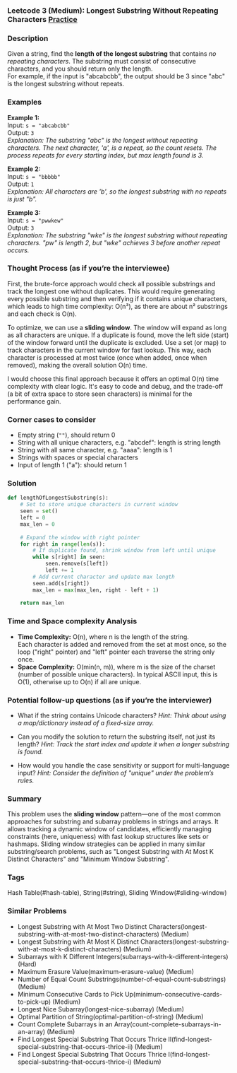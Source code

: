 ### Leetcode 3 (Medium): Longest Substring Without Repeating Characters [Practice](https://leetcode.com/problems/longest-substring-without-repeating-characters)

### Description  
Given a string, find the **length of the longest substring** that contains *no repeating characters*. The substring must consist of consecutive characters, and you should return only the length.  
For example, if the input is "abcabcbb", the output should be 3 since "abc" is the longest substring without repeats.

### Examples  

**Example 1:**  
Input: `s = "abcabcbb"`  
Output: `3`  
*Explanation: The substring "abc" is the longest without repeating characters. The next character, 'a', is a repeat, so the count resets. The process repeats for every starting index, but max length found is 3.*

**Example 2:**  
Input: `s = "bbbbb"`  
Output: `1`  
*Explanation: All characters are 'b', so the longest substring with no repeats is just "b".*

**Example 3:**  
Input: `s = "pwwkew"`  
Output: `3`  
*Explanation: The substring "wke" is the longest substring without repeating characters. "pw" is length 2, but "wke" achieves 3 before another repeat occurs.*

### Thought Process (as if you’re the interviewee)  
First, the brute-force approach would check all possible substrings and track the longest one without duplicates. This would require generating every possible substring and then verifying if it contains unique characters, which leads to high time complexity: O(n³), as there are about n² substrings and each check is O(n).

To optimize, we can use a **sliding window**. The window will expand as long as all characters are unique. If a duplicate is found, move the left side (start) of the window forward until the duplicate is excluded. Use a set (or map) to track characters in the current window for fast lookup. This way, each character is processed at most twice (once when added, once when removed), making the overall solution O(n) time.

I would choose this final approach because it offers an optimal O(n) time complexity with clear logic. It's easy to code and debug, and the trade-off (a bit of extra space to store seen characters) is minimal for the performance gain.

### Corner cases to consider  
- Empty string (`""`), should return 0
- String with all unique characters, e.g. "abcdef": length is string length
- String with all same character, e.g. "aaaa": length is 1
- Strings with spaces or special characters
- Input of length 1 ("a"): should return 1

### Solution

```python
def lengthOfLongestSubstring(s):
    # Set to store unique characters in current window
    seen = set()
    left = 0
    max_len = 0
    
    # Expand the window with right pointer
    for right in range(len(s)):
        # If duplicate found, shrink window from left until unique
        while s[right] in seen:
            seen.remove(s[left])
            left += 1
        # Add current character and update max length
        seen.add(s[right])
        max_len = max(max_len, right - left + 1)
    
    return max_len
```

### Time and Space complexity Analysis  

- **Time Complexity:** O(n), where n is the length of the string.  
  Each character is added and removed from the set at most once, so the loop  ("right" pointer) and "left" pointer each traverse the string only once.
- **Space Complexity:** O(min(n, m)), where m is the size of the charset (number of possible unique characters). In typical ASCII input, this is O(1), otherwise up to O(n) if all are unique.

### Potential follow-up questions (as if you’re the interviewer)  

- What if the string contains Unicode characters?
  *Hint: Think about using a map/dictionary instead of a fixed-size array.*

- Can you modify the solution to return the substring itself, not just its length?
  *Hint: Track the start index and update it when a longer substring is found.*

- How would you handle the case sensitivity or support for multi-language input?
  *Hint: Consider the definition of "unique" under the problem’s rules.*

### Summary
This problem uses the **sliding window** pattern—one of the most common approaches for substring and subarray problems in strings and arrays. It allows tracking a dynamic window of candidates, efficiently managing constraints (here, uniqueness) with fast lookup structures like sets or hashmaps. Sliding window strategies can be applied in many similar substring/search problems, such as "Longest Substring with At Most K Distinct Characters" and "Minimum Window Substring".

### Tags
Hash Table(#hash-table), String(#string), Sliding Window(#sliding-window)

### Similar Problems
- Longest Substring with At Most Two Distinct Characters(longest-substring-with-at-most-two-distinct-characters) (Medium)
- Longest Substring with At Most K Distinct Characters(longest-substring-with-at-most-k-distinct-characters) (Medium)
- Subarrays with K Different Integers(subarrays-with-k-different-integers) (Hard)
- Maximum Erasure Value(maximum-erasure-value) (Medium)
- Number of Equal Count Substrings(number-of-equal-count-substrings) (Medium)
- Minimum Consecutive Cards to Pick Up(minimum-consecutive-cards-to-pick-up) (Medium)
- Longest Nice Subarray(longest-nice-subarray) (Medium)
- Optimal Partition of String(optimal-partition-of-string) (Medium)
- Count Complete Subarrays in an Array(count-complete-subarrays-in-an-array) (Medium)
- Find Longest Special Substring That Occurs Thrice II(find-longest-special-substring-that-occurs-thrice-ii) (Medium)
- Find Longest Special Substring That Occurs Thrice I(find-longest-special-substring-that-occurs-thrice-i) (Medium)